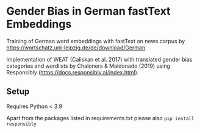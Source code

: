 # Gender Bias in German fastText Embeddings

Training of German word embeddings with fastText on news corpus by https://wortschatz.uni-leipzig.de/de/download/German

Implementation of WEAT (Caliskan et al. 2017) with translated gender bias categories and wordlists by Chaloners & Maldonado (2019) using Responsibly (https://docs.responsibly.ai/index.html).

## Setup

Requires Python < 3.9

Apart from the packages listed in requirements.txt please also `pip install responsibly`